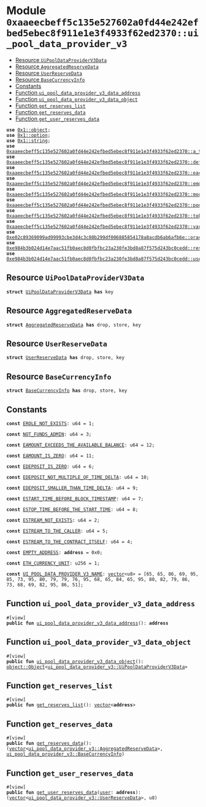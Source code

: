 
<a id="0xaaeecbeff5c135e527602a0fd44e242efbed5ebec8f911e1e3f4933f62ed2370_ui_pool_data_provider_v3"></a>

# Module `0xaaeecbeff5c135e527602a0fd44e242efbed5ebec8f911e1e3f4933f62ed2370::ui_pool_data_provider_v3`



-  [Resource `UiPoolDataProviderV3Data`](#0xaaeecbeff5c135e527602a0fd44e242efbed5ebec8f911e1e3f4933f62ed2370_ui_pool_data_provider_v3_UiPoolDataProviderV3Data)
-  [Resource `AggregatedReserveData`](#0xaaeecbeff5c135e527602a0fd44e242efbed5ebec8f911e1e3f4933f62ed2370_ui_pool_data_provider_v3_AggregatedReserveData)
-  [Resource `UserReserveData`](#0xaaeecbeff5c135e527602a0fd44e242efbed5ebec8f911e1e3f4933f62ed2370_ui_pool_data_provider_v3_UserReserveData)
-  [Resource `BaseCurrencyInfo`](#0xaaeecbeff5c135e527602a0fd44e242efbed5ebec8f911e1e3f4933f62ed2370_ui_pool_data_provider_v3_BaseCurrencyInfo)
-  [Constants](#@Constants_0)
-  [Function `ui_pool_data_provider_v3_data_address`](#0xaaeecbeff5c135e527602a0fd44e242efbed5ebec8f911e1e3f4933f62ed2370_ui_pool_data_provider_v3_ui_pool_data_provider_v3_data_address)
-  [Function `ui_pool_data_provider_v3_data_object`](#0xaaeecbeff5c135e527602a0fd44e242efbed5ebec8f911e1e3f4933f62ed2370_ui_pool_data_provider_v3_ui_pool_data_provider_v3_data_object)
-  [Function `get_reserves_list`](#0xaaeecbeff5c135e527602a0fd44e242efbed5ebec8f911e1e3f4933f62ed2370_ui_pool_data_provider_v3_get_reserves_list)
-  [Function `get_reserves_data`](#0xaaeecbeff5c135e527602a0fd44e242efbed5ebec8f911e1e3f4933f62ed2370_ui_pool_data_provider_v3_get_reserves_data)
-  [Function `get_user_reserves_data`](#0xaaeecbeff5c135e527602a0fd44e242efbed5ebec8f911e1e3f4933f62ed2370_ui_pool_data_provider_v3_get_user_reserves_data)


<pre><code><b>use</b> <a href="">0x1::object</a>;
<b>use</b> <a href="">0x1::option</a>;
<b>use</b> <a href="">0x1::string</a>;
<b>use</b> <a href="a_token_factory.md#0xaaeecbeff5c135e527602a0fd44e242efbed5ebec8f911e1e3f4933f62ed2370_a_token_factory">0xaaeecbeff5c135e527602a0fd44e242efbed5ebec8f911e1e3f4933f62ed2370::a_token_factory</a>;
<b>use</b> <a href="default_reserve_interest_rate_strategy.md#0xaaeecbeff5c135e527602a0fd44e242efbed5ebec8f911e1e3f4933f62ed2370_default_reserve_interest_rate_strategy">0xaaeecbeff5c135e527602a0fd44e242efbed5ebec8f911e1e3f4933f62ed2370::default_reserve_interest_rate_strategy</a>;
<b>use</b> <a href="eac_aggregator_proxy.md#0xaaeecbeff5c135e527602a0fd44e242efbed5ebec8f911e1e3f4933f62ed2370_eac_aggregator_proxy">0xaaeecbeff5c135e527602a0fd44e242efbed5ebec8f911e1e3f4933f62ed2370::eac_aggregator_proxy</a>;
<b>use</b> <a href="emode_logic.md#0xaaeecbeff5c135e527602a0fd44e242efbed5ebec8f911e1e3f4933f62ed2370_emode_logic">0xaaeecbeff5c135e527602a0fd44e242efbed5ebec8f911e1e3f4933f62ed2370::emode_logic</a>;
<b>use</b> <a href="mock_underlying_token_factory.md#0xaaeecbeff5c135e527602a0fd44e242efbed5ebec8f911e1e3f4933f62ed2370_mock_underlying_token_factory">0xaaeecbeff5c135e527602a0fd44e242efbed5ebec8f911e1e3f4933f62ed2370::mock_underlying_token_factory</a>;
<b>use</b> <a href="pool.md#0xaaeecbeff5c135e527602a0fd44e242efbed5ebec8f911e1e3f4933f62ed2370_pool">0xaaeecbeff5c135e527602a0fd44e242efbed5ebec8f911e1e3f4933f62ed2370::pool</a>;
<b>use</b> <a href="token_base.md#0xaaeecbeff5c135e527602a0fd44e242efbed5ebec8f911e1e3f4933f62ed2370_token_base">0xaaeecbeff5c135e527602a0fd44e242efbed5ebec8f911e1e3f4933f62ed2370::token_base</a>;
<b>use</b> <a href="variable_debt_token_factory.md#0xaaeecbeff5c135e527602a0fd44e242efbed5ebec8f911e1e3f4933f62ed2370_variable_debt_token_factory">0xaaeecbeff5c135e527602a0fd44e242efbed5ebec8f911e1e3f4933f62ed2370::variable_debt_token_factory</a>;
<b>use</b> <a href="../aave-mock-oracle/doc/oracle.md#0xe02c89369099ad99993cbe3d4c3c80b299df006885854178a8acdb6ab6afb6e_oracle">0xe02c89369099ad99993cbe3d4c3c80b299df006885854178a8acdb6ab6afb6e::oracle</a>;
<b>use</b> <a href="../aave-config/doc/reserve_config.md#0xe984b3b024d14e7aac51fb0aec8d0fbfbc23a230fe3bd8a87f575d243bc0cedd_reserve">0xe984b3b024d14e7aac51fb0aec8d0fbfbc23a230fe3bd8a87f575d243bc0cedd::reserve</a>;
<b>use</b> <a href="../aave-config/doc/user_config.md#0xe984b3b024d14e7aac51fb0aec8d0fbfbc23a230fe3bd8a87f575d243bc0cedd_user">0xe984b3b024d14e7aac51fb0aec8d0fbfbc23a230fe3bd8a87f575d243bc0cedd::user</a>;
</code></pre>



<a id="0xaaeecbeff5c135e527602a0fd44e242efbed5ebec8f911e1e3f4933f62ed2370_ui_pool_data_provider_v3_UiPoolDataProviderV3Data"></a>

## Resource `UiPoolDataProviderV3Data`



<pre><code><b>struct</b> <a href="ui_pool_data_provider_v3.md#0xaaeecbeff5c135e527602a0fd44e242efbed5ebec8f911e1e3f4933f62ed2370_ui_pool_data_provider_v3_UiPoolDataProviderV3Data">UiPoolDataProviderV3Data</a> <b>has</b> key
</code></pre>



<a id="0xaaeecbeff5c135e527602a0fd44e242efbed5ebec8f911e1e3f4933f62ed2370_ui_pool_data_provider_v3_AggregatedReserveData"></a>

## Resource `AggregatedReserveData`



<pre><code><b>struct</b> <a href="ui_pool_data_provider_v3.md#0xaaeecbeff5c135e527602a0fd44e242efbed5ebec8f911e1e3f4933f62ed2370_ui_pool_data_provider_v3_AggregatedReserveData">AggregatedReserveData</a> <b>has</b> drop, store, key
</code></pre>



<a id="0xaaeecbeff5c135e527602a0fd44e242efbed5ebec8f911e1e3f4933f62ed2370_ui_pool_data_provider_v3_UserReserveData"></a>

## Resource `UserReserveData`



<pre><code><b>struct</b> <a href="ui_pool_data_provider_v3.md#0xaaeecbeff5c135e527602a0fd44e242efbed5ebec8f911e1e3f4933f62ed2370_ui_pool_data_provider_v3_UserReserveData">UserReserveData</a> <b>has</b> drop, store, key
</code></pre>



<a id="0xaaeecbeff5c135e527602a0fd44e242efbed5ebec8f911e1e3f4933f62ed2370_ui_pool_data_provider_v3_BaseCurrencyInfo"></a>

## Resource `BaseCurrencyInfo`



<pre><code><b>struct</b> <a href="ui_pool_data_provider_v3.md#0xaaeecbeff5c135e527602a0fd44e242efbed5ebec8f911e1e3f4933f62ed2370_ui_pool_data_provider_v3_BaseCurrencyInfo">BaseCurrencyInfo</a> <b>has</b> drop, store, key
</code></pre>



<a id="@Constants_0"></a>

## Constants


<a id="0xaaeecbeff5c135e527602a0fd44e242efbed5ebec8f911e1e3f4933f62ed2370_ui_pool_data_provider_v3_EROLE_NOT_EXISTS"></a>



<pre><code><b>const</b> <a href="ui_pool_data_provider_v3.md#0xaaeecbeff5c135e527602a0fd44e242efbed5ebec8f911e1e3f4933f62ed2370_ui_pool_data_provider_v3_EROLE_NOT_EXISTS">EROLE_NOT_EXISTS</a>: u64 = 1;
</code></pre>



<a id="0xaaeecbeff5c135e527602a0fd44e242efbed5ebec8f911e1e3f4933f62ed2370_ui_pool_data_provider_v3_NOT_FUNDS_ADMIN"></a>



<pre><code><b>const</b> <a href="ui_pool_data_provider_v3.md#0xaaeecbeff5c135e527602a0fd44e242efbed5ebec8f911e1e3f4933f62ed2370_ui_pool_data_provider_v3_NOT_FUNDS_ADMIN">NOT_FUNDS_ADMIN</a>: u64 = 3;
</code></pre>



<a id="0xaaeecbeff5c135e527602a0fd44e242efbed5ebec8f911e1e3f4933f62ed2370_ui_pool_data_provider_v3_EAMOUNT_EXCEEDS_THE_AVAILABLE_BALANCE"></a>



<pre><code><b>const</b> <a href="ui_pool_data_provider_v3.md#0xaaeecbeff5c135e527602a0fd44e242efbed5ebec8f911e1e3f4933f62ed2370_ui_pool_data_provider_v3_EAMOUNT_EXCEEDS_THE_AVAILABLE_BALANCE">EAMOUNT_EXCEEDS_THE_AVAILABLE_BALANCE</a>: u64 = 12;
</code></pre>



<a id="0xaaeecbeff5c135e527602a0fd44e242efbed5ebec8f911e1e3f4933f62ed2370_ui_pool_data_provider_v3_EAMOUNT_IS_ZERO"></a>



<pre><code><b>const</b> <a href="ui_pool_data_provider_v3.md#0xaaeecbeff5c135e527602a0fd44e242efbed5ebec8f911e1e3f4933f62ed2370_ui_pool_data_provider_v3_EAMOUNT_IS_ZERO">EAMOUNT_IS_ZERO</a>: u64 = 11;
</code></pre>



<a id="0xaaeecbeff5c135e527602a0fd44e242efbed5ebec8f911e1e3f4933f62ed2370_ui_pool_data_provider_v3_EDEPOSIT_IS_ZERO"></a>



<pre><code><b>const</b> <a href="ui_pool_data_provider_v3.md#0xaaeecbeff5c135e527602a0fd44e242efbed5ebec8f911e1e3f4933f62ed2370_ui_pool_data_provider_v3_EDEPOSIT_IS_ZERO">EDEPOSIT_IS_ZERO</a>: u64 = 6;
</code></pre>



<a id="0xaaeecbeff5c135e527602a0fd44e242efbed5ebec8f911e1e3f4933f62ed2370_ui_pool_data_provider_v3_EDEPOSIT_NOT_MULTIPLE_OF_TIME_DELTA"></a>



<pre><code><b>const</b> <a href="ui_pool_data_provider_v3.md#0xaaeecbeff5c135e527602a0fd44e242efbed5ebec8f911e1e3f4933f62ed2370_ui_pool_data_provider_v3_EDEPOSIT_NOT_MULTIPLE_OF_TIME_DELTA">EDEPOSIT_NOT_MULTIPLE_OF_TIME_DELTA</a>: u64 = 10;
</code></pre>



<a id="0xaaeecbeff5c135e527602a0fd44e242efbed5ebec8f911e1e3f4933f62ed2370_ui_pool_data_provider_v3_EDEPOSIT_SMALLER_THAN_TIME_DELTA"></a>



<pre><code><b>const</b> <a href="ui_pool_data_provider_v3.md#0xaaeecbeff5c135e527602a0fd44e242efbed5ebec8f911e1e3f4933f62ed2370_ui_pool_data_provider_v3_EDEPOSIT_SMALLER_THAN_TIME_DELTA">EDEPOSIT_SMALLER_THAN_TIME_DELTA</a>: u64 = 9;
</code></pre>



<a id="0xaaeecbeff5c135e527602a0fd44e242efbed5ebec8f911e1e3f4933f62ed2370_ui_pool_data_provider_v3_ESTART_TIME_BEFORE_BLOCK_TIMESTAMP"></a>



<pre><code><b>const</b> <a href="ui_pool_data_provider_v3.md#0xaaeecbeff5c135e527602a0fd44e242efbed5ebec8f911e1e3f4933f62ed2370_ui_pool_data_provider_v3_ESTART_TIME_BEFORE_BLOCK_TIMESTAMP">ESTART_TIME_BEFORE_BLOCK_TIMESTAMP</a>: u64 = 7;
</code></pre>



<a id="0xaaeecbeff5c135e527602a0fd44e242efbed5ebec8f911e1e3f4933f62ed2370_ui_pool_data_provider_v3_ESTOP_TIME_BEFORE_THE_START_TIME"></a>



<pre><code><b>const</b> <a href="ui_pool_data_provider_v3.md#0xaaeecbeff5c135e527602a0fd44e242efbed5ebec8f911e1e3f4933f62ed2370_ui_pool_data_provider_v3_ESTOP_TIME_BEFORE_THE_START_TIME">ESTOP_TIME_BEFORE_THE_START_TIME</a>: u64 = 8;
</code></pre>



<a id="0xaaeecbeff5c135e527602a0fd44e242efbed5ebec8f911e1e3f4933f62ed2370_ui_pool_data_provider_v3_ESTREAM_NOT_EXISTS"></a>



<pre><code><b>const</b> <a href="ui_pool_data_provider_v3.md#0xaaeecbeff5c135e527602a0fd44e242efbed5ebec8f911e1e3f4933f62ed2370_ui_pool_data_provider_v3_ESTREAM_NOT_EXISTS">ESTREAM_NOT_EXISTS</a>: u64 = 2;
</code></pre>



<a id="0xaaeecbeff5c135e527602a0fd44e242efbed5ebec8f911e1e3f4933f62ed2370_ui_pool_data_provider_v3_ESTREAM_TO_THE_CALLER"></a>



<pre><code><b>const</b> <a href="ui_pool_data_provider_v3.md#0xaaeecbeff5c135e527602a0fd44e242efbed5ebec8f911e1e3f4933f62ed2370_ui_pool_data_provider_v3_ESTREAM_TO_THE_CALLER">ESTREAM_TO_THE_CALLER</a>: u64 = 5;
</code></pre>



<a id="0xaaeecbeff5c135e527602a0fd44e242efbed5ebec8f911e1e3f4933f62ed2370_ui_pool_data_provider_v3_ESTREAM_TO_THE_CONTRACT_ITSELF"></a>



<pre><code><b>const</b> <a href="ui_pool_data_provider_v3.md#0xaaeecbeff5c135e527602a0fd44e242efbed5ebec8f911e1e3f4933f62ed2370_ui_pool_data_provider_v3_ESTREAM_TO_THE_CONTRACT_ITSELF">ESTREAM_TO_THE_CONTRACT_ITSELF</a>: u64 = 4;
</code></pre>



<a id="0xaaeecbeff5c135e527602a0fd44e242efbed5ebec8f911e1e3f4933f62ed2370_ui_pool_data_provider_v3_EMPTY_ADDRESS"></a>



<pre><code><b>const</b> <a href="ui_pool_data_provider_v3.md#0xaaeecbeff5c135e527602a0fd44e242efbed5ebec8f911e1e3f4933f62ed2370_ui_pool_data_provider_v3_EMPTY_ADDRESS">EMPTY_ADDRESS</a>: <b>address</b> = 0x0;
</code></pre>



<a id="0xaaeecbeff5c135e527602a0fd44e242efbed5ebec8f911e1e3f4933f62ed2370_ui_pool_data_provider_v3_ETH_CURRENCY_UNIT"></a>



<pre><code><b>const</b> <a href="ui_pool_data_provider_v3.md#0xaaeecbeff5c135e527602a0fd44e242efbed5ebec8f911e1e3f4933f62ed2370_ui_pool_data_provider_v3_ETH_CURRENCY_UNIT">ETH_CURRENCY_UNIT</a>: u256 = 1;
</code></pre>



<a id="0xaaeecbeff5c135e527602a0fd44e242efbed5ebec8f911e1e3f4933f62ed2370_ui_pool_data_provider_v3_UI_POOL_DATA_PROVIDER_V3_NAME"></a>



<pre><code><b>const</b> <a href="ui_pool_data_provider_v3.md#0xaaeecbeff5c135e527602a0fd44e242efbed5ebec8f911e1e3f4933f62ed2370_ui_pool_data_provider_v3_UI_POOL_DATA_PROVIDER_V3_NAME">UI_POOL_DATA_PROVIDER_V3_NAME</a>: <a href="">vector</a>&lt;u8&gt; = [65, 65, 86, 69, 95, 85, 73, 95, 80, 79, 79, 76, 95, 68, 65, 84, 65, 95, 80, 82, 79, 86, 73, 68, 69, 82, 95, 86, 51];
</code></pre>



<a id="0xaaeecbeff5c135e527602a0fd44e242efbed5ebec8f911e1e3f4933f62ed2370_ui_pool_data_provider_v3_ui_pool_data_provider_v3_data_address"></a>

## Function `ui_pool_data_provider_v3_data_address`



<pre><code>#[view]
<b>public</b> <b>fun</b> <a href="ui_pool_data_provider_v3.md#0xaaeecbeff5c135e527602a0fd44e242efbed5ebec8f911e1e3f4933f62ed2370_ui_pool_data_provider_v3_ui_pool_data_provider_v3_data_address">ui_pool_data_provider_v3_data_address</a>(): <b>address</b>
</code></pre>



<a id="0xaaeecbeff5c135e527602a0fd44e242efbed5ebec8f911e1e3f4933f62ed2370_ui_pool_data_provider_v3_ui_pool_data_provider_v3_data_object"></a>

## Function `ui_pool_data_provider_v3_data_object`



<pre><code>#[view]
<b>public</b> <b>fun</b> <a href="ui_pool_data_provider_v3.md#0xaaeecbeff5c135e527602a0fd44e242efbed5ebec8f911e1e3f4933f62ed2370_ui_pool_data_provider_v3_ui_pool_data_provider_v3_data_object">ui_pool_data_provider_v3_data_object</a>(): <a href="_Object">object::Object</a>&lt;<a href="ui_pool_data_provider_v3.md#0xaaeecbeff5c135e527602a0fd44e242efbed5ebec8f911e1e3f4933f62ed2370_ui_pool_data_provider_v3_UiPoolDataProviderV3Data">ui_pool_data_provider_v3::UiPoolDataProviderV3Data</a>&gt;
</code></pre>



<a id="0xaaeecbeff5c135e527602a0fd44e242efbed5ebec8f911e1e3f4933f62ed2370_ui_pool_data_provider_v3_get_reserves_list"></a>

## Function `get_reserves_list`



<pre><code>#[view]
<b>public</b> <b>fun</b> <a href="ui_pool_data_provider_v3.md#0xaaeecbeff5c135e527602a0fd44e242efbed5ebec8f911e1e3f4933f62ed2370_ui_pool_data_provider_v3_get_reserves_list">get_reserves_list</a>(): <a href="">vector</a>&lt;<b>address</b>&gt;
</code></pre>



<a id="0xaaeecbeff5c135e527602a0fd44e242efbed5ebec8f911e1e3f4933f62ed2370_ui_pool_data_provider_v3_get_reserves_data"></a>

## Function `get_reserves_data`



<pre><code>#[view]
<b>public</b> <b>fun</b> <a href="ui_pool_data_provider_v3.md#0xaaeecbeff5c135e527602a0fd44e242efbed5ebec8f911e1e3f4933f62ed2370_ui_pool_data_provider_v3_get_reserves_data">get_reserves_data</a>(): (<a href="">vector</a>&lt;<a href="ui_pool_data_provider_v3.md#0xaaeecbeff5c135e527602a0fd44e242efbed5ebec8f911e1e3f4933f62ed2370_ui_pool_data_provider_v3_AggregatedReserveData">ui_pool_data_provider_v3::AggregatedReserveData</a>&gt;, <a href="ui_pool_data_provider_v3.md#0xaaeecbeff5c135e527602a0fd44e242efbed5ebec8f911e1e3f4933f62ed2370_ui_pool_data_provider_v3_BaseCurrencyInfo">ui_pool_data_provider_v3::BaseCurrencyInfo</a>)
</code></pre>



<a id="0xaaeecbeff5c135e527602a0fd44e242efbed5ebec8f911e1e3f4933f62ed2370_ui_pool_data_provider_v3_get_user_reserves_data"></a>

## Function `get_user_reserves_data`



<pre><code>#[view]
<b>public</b> <b>fun</b> <a href="ui_pool_data_provider_v3.md#0xaaeecbeff5c135e527602a0fd44e242efbed5ebec8f911e1e3f4933f62ed2370_ui_pool_data_provider_v3_get_user_reserves_data">get_user_reserves_data</a>(<a href="../aave-config/doc/user_config.md#0xe984b3b024d14e7aac51fb0aec8d0fbfbc23a230fe3bd8a87f575d243bc0cedd_user">user</a>: <b>address</b>): (<a href="">vector</a>&lt;<a href="ui_pool_data_provider_v3.md#0xaaeecbeff5c135e527602a0fd44e242efbed5ebec8f911e1e3f4933f62ed2370_ui_pool_data_provider_v3_UserReserveData">ui_pool_data_provider_v3::UserReserveData</a>&gt;, u8)
</code></pre>
